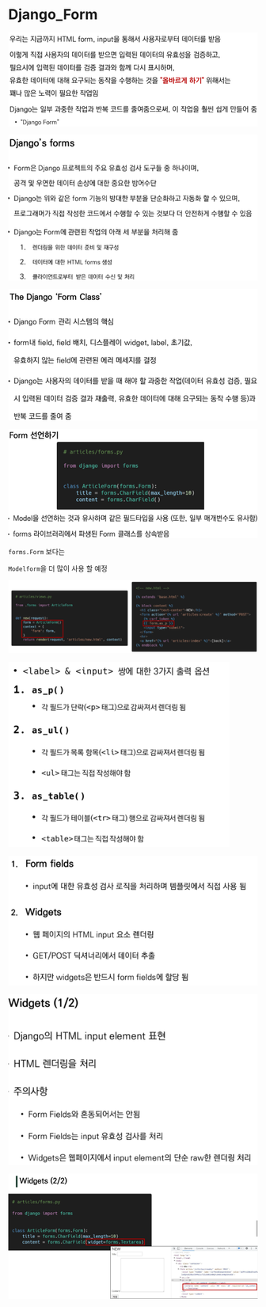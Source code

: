 # Django_Form

![image-20210906101937644](photo/image-20210906101937644.png)

![image-20210906101948305](photo/image-20210906101948305.png)

![image-20210906101958286](photo/image-20210906101958286.png)

![image-20210906102012436](photo/image-20210906102012436.png)

`forms.Form` 보다는

`Modelform`을 더 많이 사용 할 예정



![image-20210906103711801](photo/image-20210906103711801.png)

![image-20210906103722374](photo/image-20210906103722374.png)

![image-20210906103731459](photo/image-20210906103731459.png)

![image-20210906104512156](photo/image-20210906104512156.png)

![image-20210906104520557](photo/image-20210906104520557.png)

